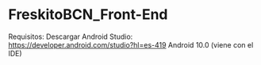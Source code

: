 # FreskitoBCN_Front-End
Requisitos:
    Descargar Android Studio: https://developer.android.com/studio?hl=es-419
    Android 10.0 (viene con el IDE)